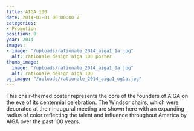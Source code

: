 ```yaml
---
title: AIGA 100
date: 2014-01-01 00:00:00 Z
categories:
- Promotion
position: 0
year: 2014
images:
- image: "/uploads/rationale_2014_aiga1_1a.jpg"
  alt: rationale design aiga 100 poster
thumb_image:
  image: "/uploads/rationale_2014_aiga1_0a.jpg"
  alt: rationale design aiga 100
og_image: "/uploads/rationale_2014_aiga1_og1a.jpg"
---
```


This chair-themed poster represents the core of the founders of AIGA on the eve of its centennial celebration. The Windsor chairs, which were decorated at their inaugural meeting are shown here with an expanding radius of color reflecting the talent and influence throughout America by AIGA over the past 100 years.